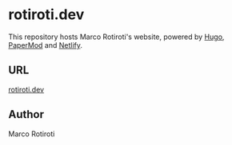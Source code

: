 # rotiroti.dev

This repository hosts Marco Rotiroti's website, powered by [Hugo](https://gohugo.io/),
[PaperMod](https://adityatelange.github.io/hugo-PaperMod/) and [Netlify](https://www.netlify.com).

## URL
[rotiroti.dev](https://rotiroti.dev)

## Author
Marco Rotiroti